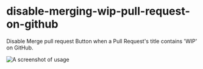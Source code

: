 disable-merging-wip-pull-request-on-github
==========================================

Disable Merge pull request Button when a Pull Request's title contains 'WIP' on GitHub.

![A screenshot of usage](http://f.cl.ly/items/2v1q2g3z281l2l101z1s/wip.png)
